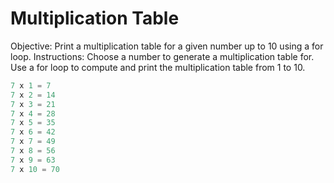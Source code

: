 # Multiplication Table
Objective: Print a multiplication table for a given number up to 10 using a for loop.
Instructions:
Choose a number to generate a multiplication table for.
Use a for loop to compute and print the multiplication table from 1 to 10.

```js
7 x 1 = 7
7 x 2 = 14
7 x 3 = 21
7 x 4 = 28
7 x 5 = 35
7 x 6 = 42
7 x 7 = 49
7 x 8 = 56
7 x 9 = 63
7 x 10 = 70
```